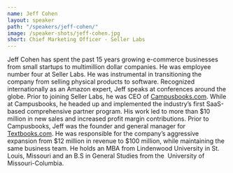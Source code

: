 ```yaml
---
name: Jeff Cohen
layout: speaker
path: "/speakers/jeff-cohen/"
image: /speaker-shots/jeff-cohen.jpg
short: Chief Marketing Officer - Seller Labs
---
```


Jeff Cohen has spent the past 15 years growing e-commerce businesses from small startups to multimillion dollar companies. He was employee number four at Seller Labs. He was instrumental in transitioning the company from selling physical products to software. Recognized internationally as an Amazon expert, Jeff speaks at conferences around the globe. Prior to joining Seller Labs, he was CEO of [Campusbooks.com](http://www.campusbooks.com). While at Campusbooks, he headed up and implemented the industry’s first SaaS-based comprehensive partner program. His work led to more than $10 million in new sales and increased profit margin contributions. Prior to Campusbooks, Jeff was the founder and general manager for [Textbooks.com](http://www.textbooks.com). He was responsible for the company’s aggressive expansion from $12 million in revenue to $100 million, while maintaining the same business team. He holds an MBA from Lindenwood University in St. Louis, Missouri and an B.S in General Studies from the  University of Missouri-Columbia.
